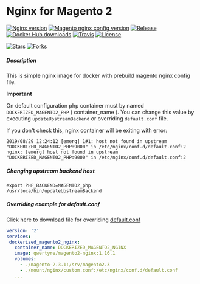 # Nginx for Magento 2

[![Nginx version](https://img.shields.io/badge/nginx-1.16.1-green?logo=nginx)](https://nginx.org/en/CHANGES-1.16)
[![Magento nginx config version](https://img.shields.io/badge/nginx.conf-2.3.2-green?logo=magento)](https://github.com/magento/magento2/blob/2.3/nginx.conf.sample)
[![Release](https://img.shields.io/github/v/release/qwerty-re/docker-magento2-nginx)](https://github.com/qwerty-re/docker-magento2-nginx/releases)
[![Docker Hub downloads](https://img.shields.io/docker/pulls/qwertyre/magento2-nginx)](https://hub.docker.com/r/qwertyre/magento2-nginx)
[![Travis](https://img.shields.io/travis/qwerty-re/docker-magento2-nginx)](https://travis-ci.org/qwerty-re/docker-magento2-nginx)
[![License](https://img.shields.io/github/license/qwerty-re/docker-magento2-nginx)](https://github.com/qwerty-re/docker-magento2-nginx/blob/master/LICENSE)

[![Stars](https://img.shields.io/github/stars/qwerty-re/docker-magento2-nginx?style=social)](https://github.com/qwerty-re/docker-magento2-nginx/stargazers)
[![Forks](https://img.shields.io/github/forks/qwerty-re/docker-magento2-nginx?style=social)](https://github.com/qwerty-re/docker-magento2-nginx/network/members)

##### Description

This is simple nginx image for docker with prebuild magento nginx config file.

**Important**

On default configuration php container must by named `DOCKERIZED_MAGENTO2_PHP` ( container_name ).
You can change this value by executing `updateUpstreamBackend` or overriding `default.conf` file.

If you don't check this, nginx container will be exiting with error:

```log
2019/08/29 12:24:12 [emerg] 1#1: host not found in upstream "DOCKERIZED_MAGENTO2_PHP:9000" in /etc/nginx/conf.d/default.conf:2
nginx: [emerg] host not found in upstream "DOCKERIZED_MAGENTO2_PHP:9000" in /etc/nginx/conf.d/default.conf:2
```


##### Changing upstream backend host
 
 ```shell script
export PHP_BACKEND=MAGENTO2_php
/usr/loca/bin/updateUpstreamBackend
```
 
 ##### Overriding example for default.conf
 
Click here to download file for overriding [default.conf](https://github.com/qwerty-re/docker-magento2-nginx/blob/master/container/etc/nginx/conf.d/default.conf)
 
 ```yaml
version: '2'
services:
  dockerized_magento2_nginx:
    container_name: DOCKERIZED_MAGENTO2_NGINX
    image: qwertyre/magento2-nginx:1.16.1
    volumes:
      - ./magento-2.3.1:/srv/magento2.3
      - ./mount/nginx/custom.conf:/etc/nginx/conf.d/default.conf
    ...
```


